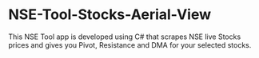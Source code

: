 # NSE-Tool-Stocks-Aerial-View
This NSE Tool app is developed using C# that scrapes NSE live Stocks prices and gives you Pivot, Resistance and DMA for your selected stocks.
